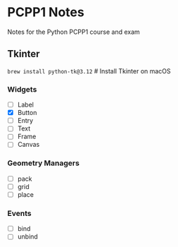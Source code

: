 # PCPP1 Notes

Notes for the Python PCPP1 course and exam

## Tkinter
`brew install python-tk@3.12` # Install Tkinter on macOS

### Widgets
- [ ] Label
- [x] Button
- [ ] Entry
- [ ] Text
- [ ] Frame
- [ ] Canvas

### Geometry Managers
- [ ] pack
- [ ] grid
- [ ] place

### Events
- [ ] bind
- [ ] unbind 
